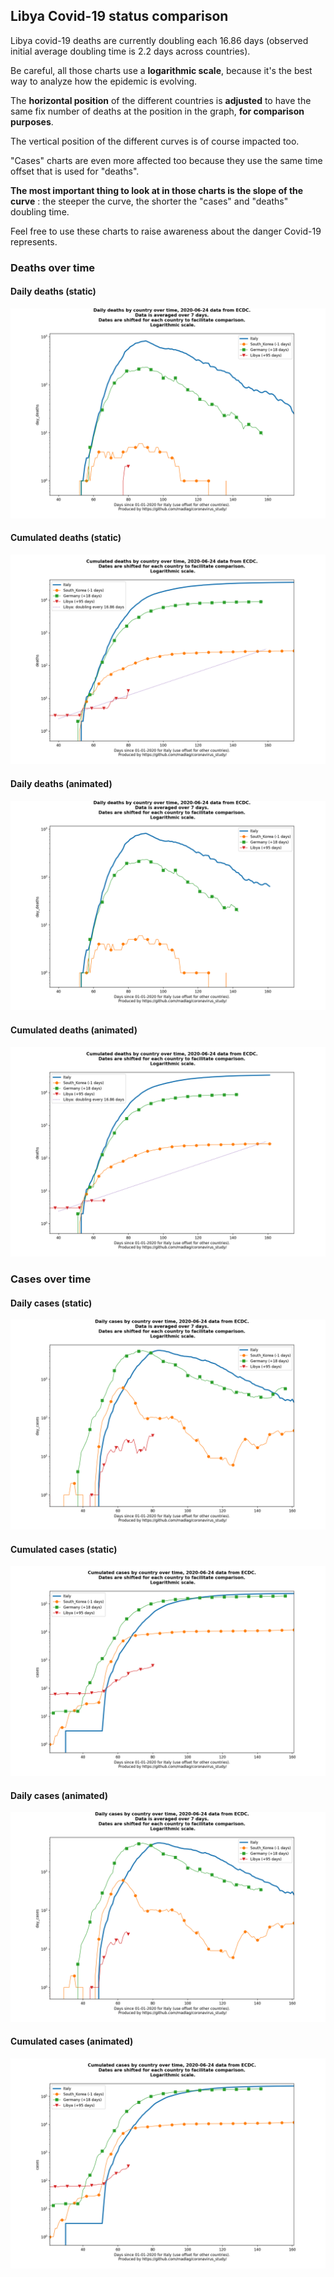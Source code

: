 ## Libya Covid-19 status comparison 

Libya covid-19 deaths are currently doubling each 16.86 days (observed initial average doubling time is 2.2 days across countries).



Be careful, all those charts use a **logarithmic scale**, because it's the best way to analyze how the epidemic is evolving.
 
The **horizontal position** of the different countries is **adjusted** to have the same fix number of deaths at the position in the graph, **for comparison purposes**.

The vertical position of the different curves is of course impacted too.

"Cases" charts are even more affected too because they use the same time offset that is used for "deaths".

**The most important thing to look at in those charts is the slope of the curve** : the steeper the curve, the shorter the "cases" and "deaths" doubling time.

Feel free to use these charts to raise awareness about the danger Covid-19 represents. 


 
### Deaths over time
 
#### Daily deaths (static)
![Libya covid-19 daily deaths static chart](https://raw.githubusercontent.com/madlag/coronavirus_study/master/notebooks/graphs/2020-06-24/countries/Libya/2020-06-24_Libya_day_deaths.png "Libya covid-19 day_deaths static chart")   
 
#### Cumulated deaths (static)
![Libya covid-19 cumulated deaths static chart](https://raw.githubusercontent.com/madlag/coronavirus_study/master/notebooks/graphs/2020-06-24/countries/Libya/2020-06-24_Libya_deaths.png "Libya covid-19 deaths static chart")   
 
#### Daily deaths (animated)
![Libya covid-19 daily deaths animated chart](https://raw.githubusercontent.com/madlag/coronavirus_study/master/notebooks/graphs/2020-06-24/countries/Libya/2020-06-24_Libya_day_deaths.gif "Libya covid-19 day_deaths animated chart")   
 
#### Cumulated deaths (animated)
![Libya covid-19 cumulated deaths animated chart](https://raw.githubusercontent.com/madlag/coronavirus_study/master/notebooks/graphs/2020-06-24/countries/Libya/2020-06-24_Libya_deaths.gif "Libya covid-19 deaths animated chart")   

 
### Cases over time
 
#### Daily cases (static)
![Libya covid-19 daily cases static chart](https://raw.githubusercontent.com/madlag/coronavirus_study/master/notebooks/graphs/2020-06-24/countries/Libya/2020-06-24_Libya_day_cases.png "Libya covid-19 day_cases static chart")   
 
#### Cumulated cases (static)
![Libya covid-19 cumulated cases static chart](https://raw.githubusercontent.com/madlag/coronavirus_study/master/notebooks/graphs/2020-06-24/countries/Libya/2020-06-24_Libya_cases.png "Libya covid-19 cases static chart")   
 
#### Daily cases (animated)
![Libya covid-19 daily cases animated chart](https://raw.githubusercontent.com/madlag/coronavirus_study/master/notebooks/graphs/2020-06-24/countries/Libya/2020-06-24_Libya_day_cases.gif "Libya covid-19 day_cases animated chart")   
 
#### Cumulated cases (animated)
![Libya covid-19 cumulated cases animated chart](https://raw.githubusercontent.com/madlag/coronavirus_study/master/notebooks/graphs/2020-06-24/countries/Libya/2020-06-24_Libya_cases.gif "Libya covid-19 cases animated chart")   

